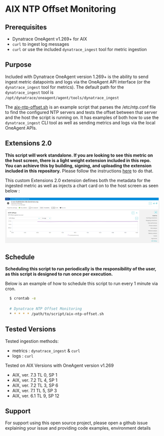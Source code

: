 # AIX NTP Offset Monitoring 

## Prerequisites
- Dynatrace OneAgent v1.269+ for AIX
- `curl` to ingest log messages
- `curl` or use the included `dynatrace_ingest` tool for metric ingestion

## Purpose 
Included with Dynatrace OneAgent version 1.269+ is the ability to send ingest metric datapoints and logs via the OneAgent API interface (or the `dynatrace_ingest` tool for metrics). The default path for the `dynatrace_ingest` tool is `/opt/dynatrace/oneagent/agent/tools/dynatrace_ingest`

The [aix-ntp-offset.sh](./aix-ntp-offset.sh) is an example script that parses the /etc/ntp.conf file to find the configured NTP servers and tests the offset between that server and the host the script is running on. It has examples of both how to use the `dynatrace_ingest` CLI tool as well as sending metrics and logs via the local OneAgent APIs. 

## Extensions 2.0 
**This script will work standalone. If you are looking to see this metric on the host screen, there is a light weight extension included in this repo. You can achieve this by building, signing, and uploading the extension included in this repository.** 
Please follow the instructions [here](https://www.dynatrace.com/support/help/shortlink/sign-extension#dt-cli) to do that.

This custom Extensions 2.0 extension defines both the metadata for the ingested metric as well as injects a chart card on to the host screen as seen below : 

![AIX Host Screen](./images/AIX%20Host%20Screen.png)

## Schedule 
**Scheduling this script to run periodically is the responsibility of the user, as this script is designed to run once per execution.**

Below is an example of how to schedule this script to run every 1 minute via cron. 

  ```bash 
    $ crontab -e 

    # Dynatrace NTP Offset Monitoring 
    * * * * * /path/to/script/aix-ntp-offset.sh
  ```

## Tested Versions 
Tested ingestion methods: 
- metrics : `dynatrace_ingest` & `curl` 
- logs    : `curl`

Tested on AIX Versions with OneAgent version v1.269 
- AIX, ver. 7.3 TL 0, SP 1
- AIX, ver. 7.2 TL 4, SP 1 
- AIX, ver. 7.2 TL 3, SP 6
- AIX, ver. 7.1 TL 5, SP 3
- AIX, ver. 6.1 TL 9, SP 12

## Support

For support using this open source project, please open a github issue explaining your issue and providing code examples, environment details